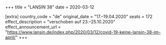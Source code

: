 +++
title = "LANSIN 38"
date = 2020-03-12

[extra]
country_code = "de"
original_date = "17.–19.04.2020"
seats = 172
effect_description = "verschoben auf 23.–25.10.2020"
effect_announcement_url = "https://www.lansin.de/index.php/2020/03/12/covid-19-keine-lansin-38-im-april/"
+++

